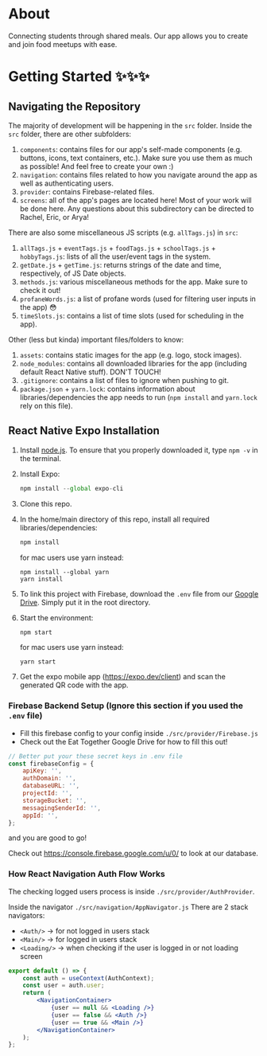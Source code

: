 # About

Connecting students through shared meals. Our app allows you to create and join food meetups with ease.

# Getting Started ✨✨✨

## Navigating the Repository

The majority of development will be happening in the `src` folder. Inside the `src` folder, there are other subfolders:
1. `components`: contains files for our app's self-made components (e.g. buttons, icons, text containers, etc.). Make sure you use them as much as possible! And feel free to create your own :)
2. `navigation`: contains files related to how you navigate around the app as well as authenticating users.
3. `provider`: contains Firebase-related files.
4. `screens`: all of the app's pages are located here! Most of your work will be done here. Any questions about this subdirectory can be directed to Rachel, Eric, or Arya!

There are also some miscellaneous JS scripts (e.g. `allTags.js`) in `src`:
1. `allTags.js` + `eventTags.js` + `foodTags.js` + `schoolTags.js` + `hobbyTags.js`: lists of all the user/event tags in the system.
2. `getDate.js` + `getTime.js`: returns strings of the date and time, respectively, of JS Date objects.
3. `methods.js`: various miscellaneous methods for the app. Make sure to check it out!
4. `profaneWords.js`: a list of profane words (used for filtering user inputs in the app) 😳
5. `timeSlots.js`: contains a list of time slots (used for scheduling in the app).

Other (less but kinda) important files/folders to know:
1. `assets`: contains static images for the app (e.g. logo, stock images).
2. `node_modules`: contains all downloaded libraries for the app (including default React Native stuff). DON'T TOUCH!
3. `.gitignore`: contains a list of files to ignore when pushing to git.
4. `package.json` + `yarn.lock`: contains information about libraries/dependencies the app needs to run (`npm install` and `yarn.lock` rely on this file).


## React Native Expo Installation

1. Install [node.js](https://nodejs.org/en/). To ensure that you properly downloaded it, type `npm -v` in the terminal.
2. Install Expo:

   ```jsx
   npm install --global expo-cli
   ```

3. Clone this repo.
4. In the home/main directory of this repo, install all required libraries/dependencies:

   ```jsx
   npm install
   ```
   for mac users use yarn instead:
   ```
   npm install --global yarn
   yarn install
   ```
5. To link this project with Firebase, download the `.env` file from our [Google Drive](https://drive.google.com/drive/folders/1eOrcYGYxwPWrVTMVeQIACACIpNpj3vNb). Simply put it in the root directory.
6. Start the environment:

   ```jsx
   npm start
   ```
   for mac users use yarn instead:
   ```
   yarn start
   ```
   
7. Get the expo mobile app (https://expo.dev/client) and scan the generated QR code with the app.

### Firebase Backend Setup (Ignore this section if you used the `.env` file)

- Fill this firebase config to your config inside `./src/provider/Firebase.js`
- Check out the Eat Together Google Drive for how to fill this out!

```jsx
// Better put your these secret keys in .env file
const firebaseConfig = {
	apiKey: '',
	authDomain: '',
	databaseURL: '',
	projectId: '',
	storageBucket: '',
	messagingSenderId: '',
	appId: '',
};
```

and you are good to go!

Check out https://console.firebase.google.com/u/0/ to look at our database.


### How React Navigation Auth Flow Works

The checking logged users process is inside `./src/provider/AuthProvider`.

Inside the navigator `./src/navigation/AppNavigator.js`
There are 2 stack navigators:

- `<Auth/>` → for not logged in users stack
- `<Main/>` → for logged in users stack
- `<Loading/>` → when checking if the user is logged in or not loading screen

```jsx
export default () => {
	const auth = useContext(AuthContext);
	const user = auth.user;
	return (
		<NavigationContainer>
			{user == null && <Loading />}
			{user == false && <Auth />}
			{user == true && <Main />}
		</NavigationContainer>
	);
};
```
